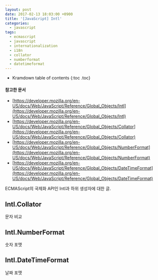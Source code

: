 ```yaml
---
layout: post
date: 2017-02-13 18:03:00 +0900
title: '[JavaScript] Intl'
categories:
  - javascript
tags:
  - ecmascript
  - javascript
  - internationalization
  - i18n
  - collator
  - numberformat
  - datetimeformat
---
```


* Kramdown table of contents
{:toc .toc}

#### 참고한 문서

- [https://developer.mozilla.org/en-US/docs/Web/JavaScript/Reference/Global_Objects/Intl](https://developer.mozilla.org/en-US/docs/Web/JavaScript/Reference/Global_Objects/Intl)
- [https://developer.mozilla.org/en-US/docs/Web/JavaScript/Reference/Global_Objects/Collator](https://developer.mozilla.org/en-US/docs/Web/JavaScript/Reference/Global_Objects/Collator)
- [https://developer.mozilla.org/en-US/docs/Web/JavaScript/Reference/Global_Objects/NumberFormat](https://developer.mozilla.org/en-US/docs/Web/JavaScript/Reference/Global_Objects/NumberFormat)
- [https://developer.mozilla.org/en-US/docs/Web/JavaScript/Reference/Global_Objects/DateTimeFormat](https://developer.mozilla.org/en-US/docs/Web/JavaScript/Reference/Global_Objects/DateTimeFormat)

ECMAScript의 국제화 API인 Intl과 하위 생성자에 대한 글.


## Intl.Collator

문자 비교

## Intl.NumberFormat

숫자 포맷

## Intl.DateTimeFormat

날짜 포맷
